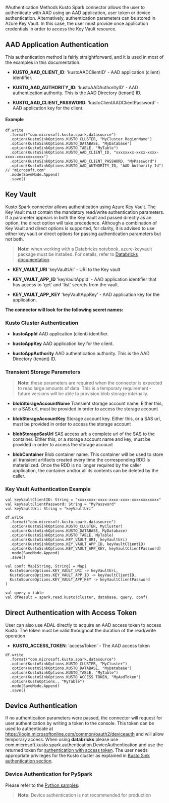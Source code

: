 #Authentication Methods
Kusto Spark connector allows the user to authenticate with AAD using an AAD application,
 user token or device authentication. Alternatively, authentication parameters can be stored in Azure Key Vault.
  In this case, the user must provide once application credentials in order to access the Key Vault resource.

## AAD Application Authentication
This authentication method is fairly straightforward, and it is used in most of the examples in this documentation.

 * **KUSTO_AAD_CLIENT_ID**: 
  'kustoAADClientID' - AAD application (client) identifier.
  
 * **KUSTO_AAD_AUTHORITY_ID**: 
  'kustoAADAuthorityID' - AAD authentication authority. This is the AAD Directory (tenant) ID.
 
 * **KUSTO_AAD_CLIENT_PASSWORD**: 
  'kustoClientAADClientPassword' - AAD application key for the client.
 
#### Example
```
df.write
  .format("com.microsoft.kusto.spark.datasource")
  .option(KustoSinkOptions.KUSTO_CLUSTER, "MyCluster.RegionName")
  .option(KustoSinkOptions.KUSTO_DATABASE, "MyDatabase")
  .option(KustoSinkOptions.KUSTO_TABLE, "MyTable")
  .option(KustoSinkOptions.KUSTO_AAD_CLIENT_ID, "xxxxxxxx-xxxx-xxxx-xxxx-xxxxxxxxxxxx")
  .option(KustoSinkOptions.KUSTO_AAD_CLIENT_PASSWORD, "MyPassword") 
  .option(KustoSinkOptions.KUSTO_AAD_AUTHORITY_ID, "AAD Authority Id") // "microsoft.com"
  .mode(SaveMode.Append)
  .save()
```
## Key Vault

Kusto Spark connector allows authentication using Azure Key Vault. The  Key Vault must contain the 
mandatory read/write authentication parameters. If a parameter appears in both the Key Vault and passed directly as an option, the direct option will take precedence.
Although a combination of Key Vault and direct options is supported, for clarity, it is advised to use 
either key vault or direct options for passing authentication parameters but not both.

>**Note:** when working with a Databricks notebook, azure-keyvault package must be installed.
For details, refer to [Databricks documentation](https://docs.databricks.com/user-guide/libraries.html#maven-or-spark-package). 
                                                           
* **KEY_VAULT_URI**
 'keyVaultUri' - URI to the Key vault
 
 * **KEY_VAULT_APP_ID**
 'keyVaultAppId' - AAD application identifier that has access to 'get' and 'list' secrets from the vault.

 * **KEY_VAULT_APP_KEY**
 'keyVaultAppKey' - AAD application key for the application.
                                                                                             
**The connector will look for the following secret names:**

### Kusto Cluster Authentication 
 * **kustoAppId**
 AAD application (client) identifier.
 
 * **kustoAppKey**
 AAD application key for the client.

 * **kustoAppAuthority**
  AAD authentication authority. This is the AAD Directory (tenant) ID.

### Transient Storage Parameters

>**Note:** these parameters are required when the connector is expected to read large amounts of data. 
This is a temporary requirement - future versions will be able to provision blob storage internally.

 * **blobStorageAccountName**
 Transient storage account name. Either this, or a SAS url, must be provided in order to access the storage account

 * **blobStorageAccountKey**
 Storage account key. Either this, or a SAS url, must be provided in order to access the storage account

* **blobStorageSasUrl**
 SAS access url: a complete url of the SAS to the container. Either this, or a storage account name and key, 
 must be provided in order to access the storage account
    
 * **blobContainer**
 Blob container name. This container will be used to store all transient artifacts created every time the corresponding RDD is materialized. 
 Once the RDD is no longer required by the caller application, the container and/or all its contents can be deleted by the caller.  

### Key Vault Authentication Example

```
val keyVaultClientID: String = "xxxxxxxx-xxxx-xxxx-xxxx-xxxxxxxxxxxx"
val keyVaultClientPassword: String = "MyPassword"
val keyVaultUri: String = "keyVaultUri" 
 
df.write
  .format("com.microsoft.kusto.spark.datasource")
  .option(KustoSinkOptions.KUSTO_CLUSTER, MyCluster)
  .option(KustoSinkOptions.KUSTO_DATABASE, MyDatabase)
  .option(KustoSinkOptions.KUSTO_TABLE, MyTable)
  .option(KustoSinkOptions.KEY_VAULT_URI, keyVaultUri)
  .option(KustoSinkOptions.KEY_VAULT_APP_ID, keyVaultClientID)
  .option(KustoSinkOptions.KEY_VAULT_APP_KEY, keyVaultClientPassword)
  .mode(SaveMode.Append)
  .save()

val conf: Map[String, String] = Map(
  KustoSourceOptions.KEY_VAULT_URI -> keyVaultUri,
  KustoSourceOptions.KEY_VAULT_APP_ID -> keyVaultClientID,
  KustoSourceOptions.KEY_VAULT_APP_KEY -> keyVaultClientPassword
)

val query = table
val dfResult = spark.read.kusto(cluster, database, query, conf)
 ```
## Direct Authentication with Access Token
User can also use ADAL directly to acquire an AAD access token to access Kusto. 
The token must be valid throughout the duration of the read/write operation

 * **KUSTO_ACCESS_TOKEN**: 
    'accessToken' - The AAD access token
```
df.write
  .format("com.microsoft.kusto.spark.datasource")
  .option(KustoSinkOptions.KUSTO_CLUSTER, "MyCluster")
  .option(KustoSinkOptions.KUSTO_DATABASE, "MyDatabase")
  .option(KustoSinkOptions.KUSTO_TABLE, "MyTable")
  .option(KustoSinkOptions.KUSTO_ACCESS_TOKEN, "MyAadToken")
  .option(KustoOptions., "MyTable")
  .mode(SaveMode.Append)
  .save()
```
## Device Authentication
If no authentication parameters were passed, the connector will request for user authentication by writing a token 
to the console. This token can be used to authenticate at https://login.microsoftonline.com/common/oauth2/deviceauth 
and will allow temporary access. When using **databricks** please use com.microsoft.kusto.spark.authentication.DeviceAuthentication 
and use the returned token for [authentication with access token](#Authentication-with-Access-Token).
The user needs appropriate privileges for the Kusto cluster as explained in [Kusto Sink authentication section](KustoSink.md#authentication). 

### Device Authentication for PySpark
Please refer to the [Python samples](../samples/src/main/python/pyKusto.py).

>**Note:** Device authentication is not recommended for production   
